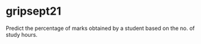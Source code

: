 # gripsept21
Predict the percentage of marks obtained by a student based on the no. of study hours.

